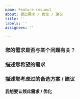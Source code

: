 ```yaml
---
name: Feature request
about: 提出需求 / 优化 / 建议
title: ''
labels: ''
assignees: ''

---
```


### 您的需求是否与某个问题有关？
<!-- 清晰描述问题，比如当你使用xxx时总是有xxx问题，希望xxxx -->

### 描述您希望的需求
<!-- 清晰描述需求，比如在什么场景使用/解决什么问题/满足什么功能/... -->

### 描述您考虑过的备选方案 / 建议
<!-- 清晰描述预期的方案 / 想法 -->

#### 我想要认领此需求 / 优化
<!-- 如果想认领，可录入“确认认领” 以及 预计可完成时间，官方将在一周内给出方案链接通您进行沟通 -->

